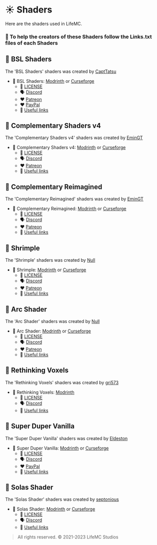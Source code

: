 # ☀️ Shaders

Here are the shaders used in LifeMC.

### 🤝 To help the creators of these Shaders follow the Links.txt files of each Shaders

## 🌟 BSL Shaders

The 'BSL Shaders' shaders was created by [CaptTatsu](https://bitslablab.com/)

- 🌟 BSL Shaders: [Modrinth](https://modrinth.com/shader/bsl-shaders) or [Curseforge](https://www.curseforge.com/minecraft/customization/bsl-shaders)
  - 📝 [LICENSE](https://github.com/LifeMC-Studios/LifeMC/blob/main/Shaders/BSL-Shaders/LICENSE)
  - 🗣️ [Discord](https://discord.com/invite/ZJd7jjA)
  - ❤️ [Patreon](https://www.patreon.com/capttatsu)
  - ❤️ [PayPal](https://www.paypal.com/paypalme/capttatsu)
  - 🔗 [Useful links](https://github.com/LifeMC-Studios/LifeMC/blob/main/Shaders/BSL-Shaders/Links.txt)

## 🌟 Complementary Shaders v4

The 'Complementary Shaders v4' shaders was created by [EminGT](https://www.complementary.dev/)

- 🌟 Complementary Shaders v4: [Modrinth](https://modrinth.com/shader/complementary-shaders-v4) or [Curseforge](https://www.curseforge.com/minecraft/customization/complementary-shaders)
  - 📝 [LICENSE](https://github.com/ComplementaryDevelopment/ComplementaryShadersV4/blob/main/License.txt)
  - 🗣️ [Discord](https://discord.com/invite/A6faFYt)
  - ❤️ [Patreon](https://www.patreon.com/emingt)
  - 🔗 [Useful links](https://github.com/LifeMC-Studios/LifeMC/blob/main/Shaders/Complementary-Shaders-v4/Links.txt)

## 🌟 Complementary Reimagined

The 'Complementary Reimagined' shaders was created by [EminGT](https://www.complementary.dev/)

- 🌟 Complementary Reimagined: [Modrinth](https://modrinth.com/shader/complementary-reimagined) or [Curseforge](https://www.curseforge.com/minecraft/customization/complementary-reimagined)
  - 📝 [LICENSE](https://github.com/ComplementaryDevelopment/ComplementaryReimagined/blob/main/License.txt)
  - 🗣️ [Discord](https://discord.com/invite/A6faFYt)
  - ❤️ [Patreon](https://www.patreon.com/emingt)
  - 🔗 [Useful links](https://github.com/LifeMC-Studios/LifeMC/blob/main/Shaders/Complementary-Reimagined/Links.txt)

## 🌟 Shrimple

The 'Shrimple' shaders was created by [Null](https://modrinth.com/user/Null)

- 🌟 Shrimple: [Modrinth](https://modrinth.com/shader/shrimple) or [Curseforge](https://www.curseforge.com/minecraft/customization/shrimple)
  - 📝 [LICENSE](https://github.com/Null-MC/Shrimple/blob/main/LICENSE)
  - 🗣️ [Discord](https://discord.com/invite/E74tMFuuAA)
  - ❤️ [Patreon](https://www.patreon.com/null511)
  - 🔗 [Useful links](https://github.com/LifeMC-Studios/LifeMC/blob/main/Shaders/Shrimple/Links.txt)

## 🌟 Arc Shader

The 'Arc Shader' shaders was created by [Null](https://modrinth.com/user/Null)

- 🌟 Arc Shader: [Modrinth](https://modrinth.com/shader/arc-shader) or [Curseforge](https://legacy.curseforge.com/minecraft/customization/arc-shader)
  - 📝 [LICENSE](https://github.com/Null-MC/Arc-Shader/blob/main/LICENSE)
  - 🗣️ [Discord](https://discord.com/invite/E74tMFuuAA)
  - ❤️ [Patreon](https://www.patreon.com/null511)
  - 🔗 [Useful links](https://github.com/LifeMC-Studios/LifeMC/blob/main/Shaders/Arc-Shader/Links.txt)

## 🌟 Rethinking Voxels

The 'Rethinking Voxels' shaders was created by [gri573](https://modrinth.com/user/gri573)

- 🌟 Rethinking Voxels: [Modrinth](https://modrinth.com/shader/rethinking-voxels)
  - 📝 [LICENSE](https://github.com/gri573/rethinking-voxels/blob/main/License.txt)
  - 🗣️ [Discord](https://discord.com/invite/8wT5KxF4TZ)
  - 🔗 [Useful links](https://github.com/LifeMC-Studios/LifeMC/blob/main/Shaders/Rethinking-Voxels/Links.txt)

## 🌟 Super Duper Vanilla

The 'Super Duper Vanilla' shaders was created by [Eldeston](https://modrinth.com/user/Eldeston)

- 🌟 Super Duper Vanilla: [Modrinth](https://modrinth.com/shader/super-duper-vanilla) or [Curseforge](https://www.curseforge.com/minecraft/customization/super-duper-vanilla-shaders)
  - 📝 [LICENSE](https://github.com/Eldeston/Super-Duper-Vanilla/blob/master/LICENSE)
  - 🗣️ [Discord](https://discord.com/invite/UE85W5ynCg)
  - ❤️ [PayPal](https://www.paypal.com/donate?hosted_button_id=4XLQ4WE296JKW)
  - 🔗 [Useful links](https://github.com/LifeMC-Studios/LifeMC/blob/main/Shaders/Super-Duper-Vanilla/Links.txt)

## 🌟 Solas Shader

The 'Solas Shader' shaders was created by [septonious](https://modrinth.com/user/septonious)

- 🌟 Solas Shader: [Modrinth](https://modrinth.com/shader/solas-shader) or [Curseforge](https://www.curseforge.com/minecraft/customization/solas-shader)
  - 📝 [LICENSE](https://github.com/Septonious/Solas-Shader/blob/main/LICENSE)
  - 🗣️ [Discord](https://discord.com/invite/4uTAUQR2xu)
  - 🔗 [Useful links](https://github.com/LifeMC-Studios/LifeMC/blob/main/Shaders/Solas-Shader/Links.txt)

> All rights reserved. © 2021-2023 LifeMC Studios
